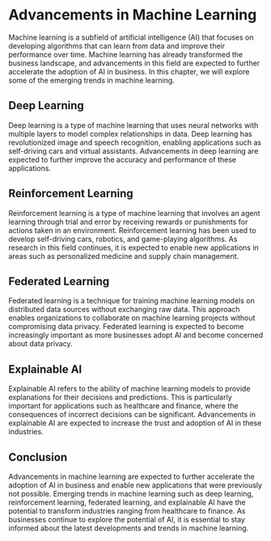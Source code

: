 Advancements in Machine Learning
==================================================================

Machine learning is a subfield of artificial intelligence (AI) that focuses on developing algorithms that can learn from data and improve their performance over time. Machine learning has already transformed the business landscape, and advancements in this field are expected to further accelerate the adoption of AI in business. In this chapter, we will explore some of the emerging trends in machine learning.

Deep Learning
-------------

Deep learning is a type of machine learning that uses neural networks with multiple layers to model complex relationships in data. Deep learning has revolutionized image and speech recognition, enabling applications such as self-driving cars and virtual assistants. Advancements in deep learning are expected to further improve the accuracy and performance of these applications.

Reinforcement Learning
----------------------

Reinforcement learning is a type of machine learning that involves an agent learning through trial and error by receiving rewards or punishments for actions taken in an environment. Reinforcement learning has been used to develop self-driving cars, robotics, and game-playing algorithms. As research in this field continues, it is expected to enable new applications in areas such as personalized medicine and supply chain management.

Federated Learning
------------------

Federated learning is a technique for training machine learning models on distributed data sources without exchanging raw data. This approach enables organizations to collaborate on machine learning projects without compromising data privacy. Federated learning is expected to become increasingly important as more businesses adopt AI and become concerned about data privacy.

Explainable AI
--------------

Explainable AI refers to the ability of machine learning models to provide explanations for their decisions and predictions. This is particularly important for applications such as healthcare and finance, where the consequences of incorrect decisions can be significant. Advancements in explainable AI are expected to increase the trust and adoption of AI in these industries.

Conclusion
----------

Advancements in machine learning are expected to further accelerate the adoption of AI in business and enable new applications that were previously not possible. Emerging trends in machine learning such as deep learning, reinforcement learning, federated learning, and explainable AI have the potential to transform industries ranging from healthcare to finance. As businesses continue to explore the potential of AI, it is essential to stay informed about the latest developments and trends in machine learning.
